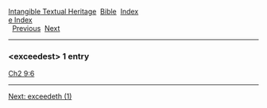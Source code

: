 [Intangible Textual Heritage](../../index)  [Bible](../index) 
[Index](index)   
[e Index](_e_)  
  [Previous](c03940)  [Next](c03942) 

------------------------------------------------------------------------

### &lt;exceedest&gt; 1 entry

[Ch2 9:6](../kjv/ch2009.htm#006)  

------------------------------------------------------------------------

[Next: exceedeth (1)](c03942)
